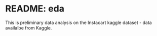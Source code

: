 # README: eda

This is preliminary data analysis on the Instacart kaggle dataset - data availalbe from Kaggle.